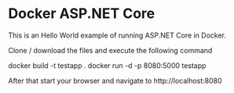# Docker ASP.NET Core

This is an Hello World example of running ASP.NET Core in Docker.

Clone / download the files and execute the following command

docker build -t testapp .
docker run -d -p 8080:5000 testapp

After that start your browser and navigate to http://localhost:8080
